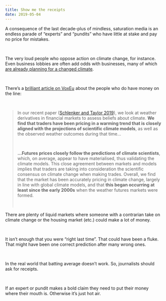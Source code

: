 ```yaml
---
title: Show me the receipts
date: 2019-05-04
---
```


<!--kg-card-begin: html--><p>A consequence of the last decade-plus of mindless, saturation media is an endless parade of “experts” and “pundits” who have little at stake and pay no price for mistakes.</p><br>
<p>The very loud people who oppose action on climate change, for instance. Even business lobbies are often add odds with businesses, many of which <a href="https://www.afr.com/news/policy/climate/the-shadow-carbon-price-companies-are-already-paying-20190424-p51gyc">are already planning for a changed climate</a>.</p><br>
<p>There’s a <a href="https://voxeu.org/article/market-betting-climate-change">brilliant article on VoxEu</a> about the people who do have money on the line:</p><br>
<blockquote><p>In our recent paper (<a href="https://www.nber.org/papers/w25554">Schlenker and Taylor 2019</a>), we look at weather derivatives in financial markets to assess beliefs about climate. <strong>We find that traders have been pricing in a warming trend that is closely aligned with the projections of scientific climate models</strong>, as well as the observed weather outcomes during that time&#8230;</p><br>
<p><strong>&#8230;Futures prices closely follow the predictions of climate scientists</strong>, which, on average, appear to have materialised, thus validating the climate models. This close agreement between markets and models implies that traders are taking into consideration the scientific consensus on climate change when making trades. Overall, we find that the market has been accurately pricing in climate change, largely in line with global climate models, and that <strong>this began occurring at least since the early 2000s</strong> when the weather futures markets were formed.</p><br></blockquote>
<p>There are plenty of liquid markets where someone with a contrarian take on climate change or the housing market (etc.) could make a lot of money.</p><br>
<p>It isn’t enough that you were “right last time”. That could have been a fluke. That might have been one correct prediction after many wrong ones.</p><br>
<p>In the real world that batting average doesn’t work. So, journalists should ask for receipts.</p><br>
<p>If an expert or pundit makes a bold claim they need to put their money where their mouth is. Otherwise it’s just hot air.</p><br>
<!--kg-card-end: html-->